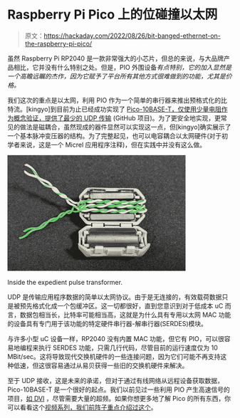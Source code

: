 # Raspberry Pi Pico 上的位碰撞以太网

> 原文：<https://hackaday.com/2022/08/26/bit-banged-ethernet-on-the-raspberry-pi-pico/>

虽然 Raspberry Pi RP2040 是一款非常强大的小芯片，但总的来说，与大品牌产品相比，它并没有什么特别之处。但是，PIO 外围设备*有点特别，它的加入显然是一个高瞻远瞩的杰作，因为它赋予了平台所有其他方式很难做到的功能，尤其是价格。*

我们这次的重点是以太网，利用 PIO 作为一个简单的串行器来推出预格式化的比特流。[kingyo]到目前为止已经成功实现了 [Pico-10BASE-T，仅使用少量电阻作为概念验证，提供了最少的 UDP 传输](https://github.com/kingyoPiyo/Pico-10BASE-T) (GitHub 项目)。为了更安全地实现，更常见的做法是磁耦合，虽然现成的器件显然可以实现这一点，但[kingyo]确实展示了一个基本脉冲变压器的结构。为了完整起见，也可以电容耦合以太网硬件(对于初学者来说，这是一个 Micrel 应用程序注释)，但在实践中并没有这么做。

[![](img/fa049a0ab88479b728fa591066210d5d.png)](https://hackaday.com/wp-content/uploads/2022/08/picoeth_detail.jpg)

Inside the expedient pulse transformer.

UDP 是传输应用程序数据的简单以太网协议。由于是无连接的，有效载荷数据只是被预先格式化成一个包缓冲区。这一切都很好，直到您意识到对于低成本 uC 而言，数据包相当长，比特率可能相当高，这就是为什么具有专用以太网 MAC 功能的设备具有专门用于该功能的特定硬件串行器-解串行器(SERDES)模块。

与许多小型 uC 设备一样，RP2040 没有内置 MAC 功能，但它有 PIO，可以很容易地编程来执行 SERDES 功能，只需几行代码，尽管目前的运行速度仅为 10 MBit/sec。这将导致现代交换机硬件的一些连接问题，因为它们可能不再支持这种低速，但这很容易通过从易贝获得一些旧的交换机硬件来解决。

至于 UDP 接收，这是未来的承诺，但对于通过有线网络从远程设备获取数据，Pico-10BASE-T 是一个很好的起点。我们以前见过一些利用 PIO 产生高速信号的项目，[如 DVI](https://hackaday.com/2021/02/12/bitbanged-dvi-on-a-raspberry-pi-rp2040-microcontroller/) ，尽管需要大量的超频。如果你想更多地了解 Pico 的所有东西，你可以看看这个[视频系列，我们前阵子重点介绍过这个](https://hackaday.com/2021/07/29/new-video-series-raspberry-pi-pico-and-rp2040-deep-dive-with-uri-shaked/)。